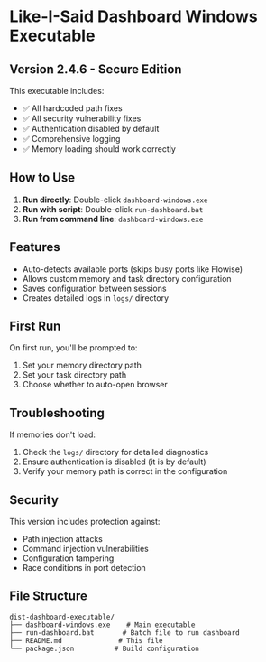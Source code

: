 # Like-I-Said Dashboard Windows Executable

## Version 2.4.6 - Secure Edition

This executable includes:
- ✅ All hardcoded path fixes
- ✅ All security vulnerability fixes
- ✅ Authentication disabled by default
- ✅ Comprehensive logging
- ✅ Memory loading should work correctly

## How to Use

1. **Run directly**: Double-click `dashboard-windows.exe`
2. **Run with script**: Double-click `run-dashboard.bat`
3. **Run from command line**: `dashboard-windows.exe`

## Features

- Auto-detects available ports (skips busy ports like Flowise)
- Allows custom memory and task directory configuration
- Saves configuration between sessions
- Creates detailed logs in `logs/` directory

## First Run

On first run, you'll be prompted to:
1. Set your memory directory path
2. Set your task directory path
3. Choose whether to auto-open browser

## Troubleshooting

If memories don't load:
1. Check the `logs/` directory for detailed diagnostics
2. Ensure authentication is disabled (it is by default)
3. Verify your memory path is correct in the configuration

## Security

This version includes protection against:
- Path injection attacks
- Command injection vulnerabilities
- Configuration tampering
- Race conditions in port detection

## File Structure

```
dist-dashboard-executable/
├── dashboard-windows.exe    # Main executable
├── run-dashboard.bat       # Batch file to run dashboard
├── README.md              # This file
└── package.json          # Build configuration
```

